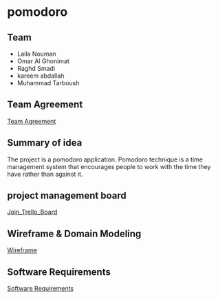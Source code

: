 # pomodoro

## Team

* Laila Nouman
* Omar Al Ghonimat
* Raghd Smadi
* kareem abdallah
* Muhammad Tarboush

## Team Agreement

[Team Agreement](./Team%20Agreement.md)

## Summary of idea

The project is a pomodoro application. Pomodoro technique is a time management system that encourages people to work with the time they have rather than against it.

## project management board

[Join_Trello_Board](https://trello.com/invite/b/QlshRYWh/2087c66944bd519275340b0e46194baa/g4)

## Wireframe & Domain Modeling

[Wireframe](https://miro.com/app/board/uXjVOoaywEA=/?share_link_id=650851568622)

## Software Requirements

[Software Requirements](./requirements.md)